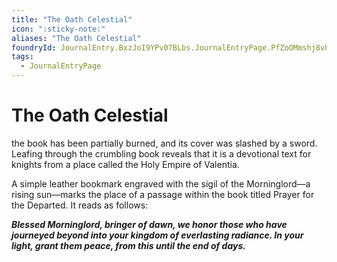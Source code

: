 ```yaml
---
title: "The Oath Celestial"
icon: ":sticky-note:"
aliases: "The Oath Celestial"
foundryId: JournalEntry.BxzJoI9YPv07BLbs.JournalEntryPage.PfZoOMmshj8vhavb
tags:
  - JournalEntryPage
---
```


# The Oath Celestial
the book has been partially burned, and its cover was slashed by a sword. Leafing through the crumbling book reveals that it is a devotional text for knights from a place called the Holy Empire of Valentia.

A simple leather bookmark engraved with the sigil of the Morninglord—a rising sun—marks the place of a passage within the book titled Prayer for the Departed. It reads as follows:

***Blessed Morninglord, bringer of dawn, we honor those who have journeyed beyond into your kingdom of everlasting radiance. In your light, grant them peace, from this until the end of days.***